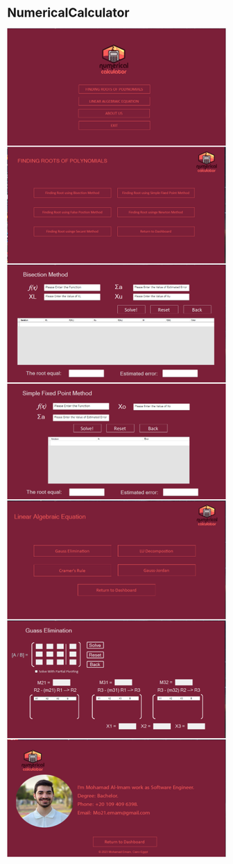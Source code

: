 # NumericalCalculator

![](ScreenShots/1.png)
![](ScreenShots/2.png)
![](ScreenShots/3.png)
![](ScreenShots/4.png)
![](ScreenShots/6.png)
![](ScreenShots/5.png)
![](ScreenShots/7.png)
